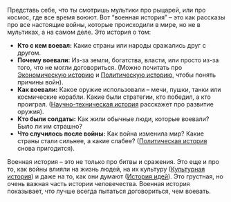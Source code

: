 Представь себе, что ты смотришь мультики про рыцарей, или про космос, где все время воюют. Вот “военная история” – это как рассказы про все настоящие войны, которые происходили в мире, но не в мультиках, а на самом деле.
Это история о том:

- **Кто с кем воевал:** Какие страны или народы сражались друг с другом.
- **Почему воевали:** Из-за земли, богатства, власти, или просто из-за того, что не могли договориться. (Можно почитать про [Экономическую историю](./economic.md) и [Политическую историю](./political.md), чтобы понять причины войн).
- **Как воевали:** Какое оружие использовали – мечи, пушки, танки или космические корабли. Какие были стратегии, кто победил, а кто проиграл. ([Научно-техническая история](./science.md) расскажет про развитие оружия).
- **Кто были солдаты:** Как жили обычные люди, которые воевали? Было ли им страшно?
- **Что случилось после войны:** Как война изменила мир? Какие страны стали сильнее, а какие слабее? ([Политическая история](./political.md) снова пригодится).

Военная история – это не только про битвы и сражения. Это еще и про то, как войны влияли на жизнь людей, на их культуру ([Культурная история](./culture.md)) и даже на то, как они думают ([История идей](./ideas.md)). Это грустная, но очень важная часть истории человечества. Военная история показывает, что лучше всегда пытаться договориться, чем воевать.

